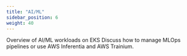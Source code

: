 ```yaml
---
title: "AI/ML"
sidebar_position: 6
weight: 40
---
```


Overview of AI/ML workloads on EKS
Discuss how to manage MLOps pipelines or use AWS Inferentia and AWS Trainium.

